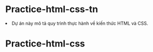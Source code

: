 # Practice-html-css-tn

<li>Dự án này mô tả quy trình thực hành về kiến ​​thức HTML và CSS.</li>

# Practice-html-css
